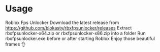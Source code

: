 # Usage 
Roblox Fps Unlocker
Download the latest release from https://github.com/blokasty/rbxfpsunlocker/releases
Extract rbxfpsunlocker-x64.zip or rbxfpsunlocker-x86.zip into a folder
Run rbxfpsunlocker.exe before or after starting Roblox
Enjoy those beautiful frames 👌
